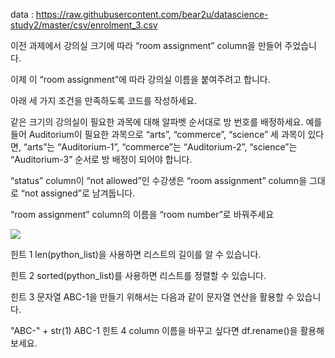data : https://raw.githubusercontent.com/bear2u/datascience-study2/master/csv/enrolment_3.csv

이전 과제에서 강의실 크기에 따라 “room assignment” column을 만들어 주었습니다.

이제 이 “room assignment”에 따라 강의실 이름을 붙여주려고 합니다.

아래 세 가지 조건을 만족하도록 코드를 작성하세요.

같은 크기의 강의실이 필요한 과목에 대해 알파벳 순서대로 방 번호를 배정하세요. 예를 들어 Auditorium이 필요한 과목으로 “arts”, “commerce”, “science” 세 과목이 있다면, “arts”는 “Auditorium-1”, “commerce”는 “Auditorium-2”, “science”는 “Auditorium-3” 순서로 방 배정이 되어야 합니다.

“status” column이 “not allowed”인 수강생은 “room assignment” column을 그대로 “not assigned”로 남겨둡니다.

“room assignment” column의 이름을 “room number”로 바꿔주세요

![](https://user-images.githubusercontent.com/9362317/56089621-ad95e080-5ed0-11e9-8589-bd2e4b9e604d.png)

힌트 1
len(python_list)을 사용하면 리스트의 길이를 알 수 있습니다.

힌트 2
sorted(python_list)를 사용하면 리스트를 정렬할 수 있습니다.

힌트 3
문자열 ABC-1을 만들기 위해서는 다음과 같이 문자열 연산을 활용할 수 있습니다.

"ABC-" + str(1)
ABC-1
힌트 4
column 이름을 바꾸고 싶다면 df.rename()을 활용해 보세요.
